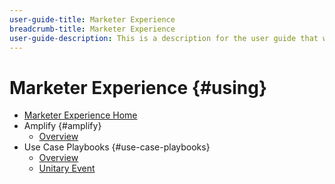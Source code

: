```yaml
---
user-guide-title: Marketer Experience
breadcrumb-title: Marketer Experience
user-guide-description: This is a description for the user guide that will be displayed on the landing page.
---
```


# Marketer Experience {#using}

+ [Marketer Experience Home](home.md)
+ Amplify {#amplify}
  + [Overview](amplify/overview.md)
+ Use Case Playbooks {#use-case-playbooks}
  + [Overview](use-case-playbooks/overview.md)
  + [Unitary Event](use-case-playbooks/unitary-event.md)
